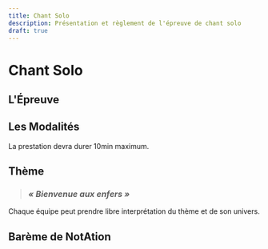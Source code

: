 ```yaml
---
title: Chant Solo
description: Présentation et règlement de l'épreuve de chant solo
draft: true
---
```


# Chant Solo

## L'Épreuve




## Les Modalités

La prestation devra durer 10min maximum. 


## Thème

> ### ***« Bienvenue aux enfers »***

Chaque équipe peut prendre libre interprétation du thème et de son univers.


## Barème de NotAtion





